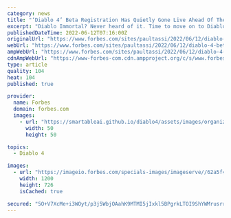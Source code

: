 ```yaml
---
category: news
title: "‘Diablo 4’ Beta Registration Has Quietly Gone Live Ahead Of The Xbox Showcase"
excerpt: "Diablo Immortal? Never heard of it. Time to move on to Diablo 4, says Blizzard, which has just put pre-registration live for the beta ahead of today’s Xbox Showcase, which seems likely to be linked."
publishedDateTime: 2022-06-12T07:16:00Z
originalUrl: "https://www.forbes.com/sites/paultassi/2022/06/12/diablo-4-beta-registration-has-quietly-gone-live-ahead-of-the-xbox-showcase/"
webUrl: "https://www.forbes.com/sites/paultassi/2022/06/12/diablo-4-beta-registration-has-quietly-gone-live-ahead-of-the-xbox-showcase/"
ampWebUrl: "https://www.forbes.com/sites/paultassi/2022/06/12/diablo-4-beta-registration-has-quietly-gone-live-ahead-of-the-xbox-showcase/amp/"
cdnAmpWebUrl: "https://www-forbes-com.cdn.ampproject.org/c/s/www.forbes.com/sites/paultassi/2022/06/12/diablo-4-beta-registration-has-quietly-gone-live-ahead-of-the-xbox-showcase/amp/"
type: article
quality: 104
heat: 104
published: true

provider:
  name: Forbes
  domain: forbes.com
  images:
    - url: "https://smartableai.github.io/diablo4/assets/images/organizations/forbes.com-50x50.jpg"
      width: 50
      height: 50

topics:
  - Diablo 4

images:
  - url: "https://imageio.forbes.com/specials-images/imageserve//62a5f4887af06ca751876076/0x0.jpg?format=jpg&width=1200"
    width: 1200
    height: 726
    isCached: true

secured: "5O+V7XcMe+i3WOyt/p3j5WbjOAahK9MTMI5jIxkl5BPgrkLTOI9ShYWMrusrrFBdGSAdnuoAaUtQ77Tz1lSJRy0YAjcWXRbSir5TxVbPem0EP7fdyrj1hGFrZ7iLNC1SdW1XM+EGvlL/jPH03w8K+mexBG1ahbitFE/dI+GpzL9pQlrxycc7LfL6IJKpMiJ0Ze90/thl2ACQFh59fgTrPQelQsSsCorC5QSr2TEnXOmIyBkd+BQKsnk9aWMyaQ9qjQATbIhc4+kWsRKVMSUyFqDByieYEtQkTGzeAy9Hgn264YtAo7et5vt/4DkX/ljKyHOKaaGgpIhvIN63DI1gNHIojbrtwUd9AsFxoqeUZSQ=;Vt2r57xY5MB1prnEyoWZmw=="
---
```



